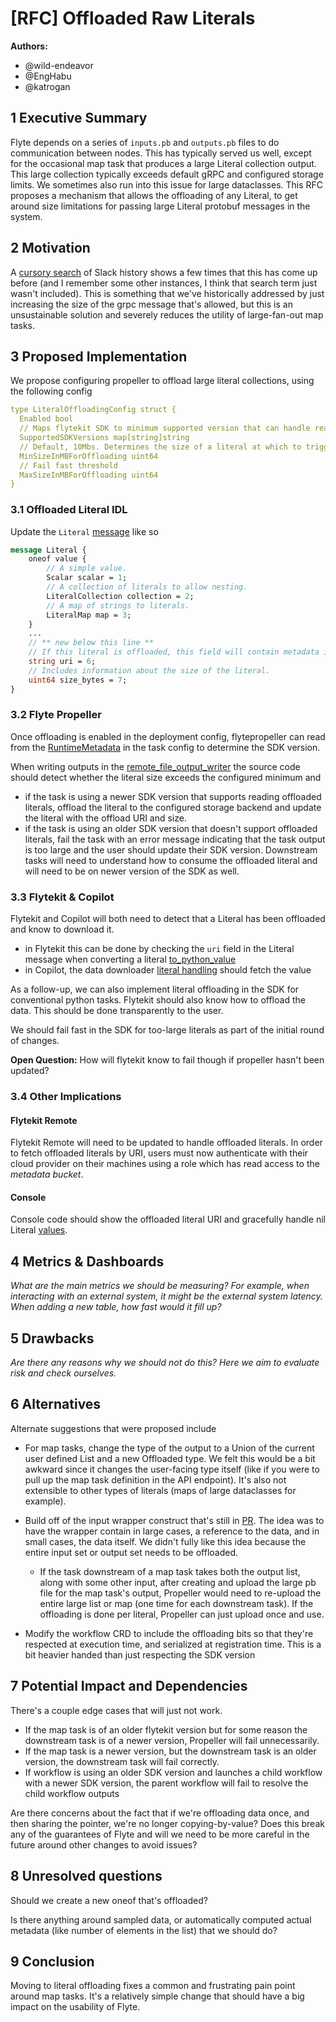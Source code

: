 # [RFC] Offloaded Raw Literals

**Authors:**

- @wild-endeavor
- @EngHabu
- @katrogan

## 1 Executive Summary

Flyte depends on a series of `inputs.pb` and `outputs.pb` files to do communication between nodes. This has typically served us well, except for the occasional map task that produces a large Literal collection output. This large collection typically exceeds default gRPC and configured storage limits. We sometimes also run into this issue for large dataclasses. This RFC proposes a mechanism that allows the offloading of any Literal, to get around size limitations for passing large Literal protobuf messages in the system.

## 2 Motivation
A [cursory search](https://discuss.flyte.org/?threads%5Bquery%5D=LIMIT_EXCEEDED) of Slack history shows a few times that this has come up before (and I remember some other instances, I think that search term just wasn't included). This is something that we've historically addressed by just increasing the size of the grpc message that's allowed, but this is an unsustainable solution and severely reduces the utility of large-fan-out map tasks.

## 3 Proposed Implementation
We propose configuring propeller to offload large literal collections, using the following config

```yaml
type LiteralOffloadingConfig struct {
  Enabled bool
  // Maps flytekit SDK to minimum supported version that can handle reading offloaded literals.
  SupportedSDKVersions map[string]string
  // Default, 10Mbs. Determines the size of a literal at which to trigger offloading
  MinSizeInMBForOffloading uint64
  // Fail fast threshold
  MaxSizeInMBForOffloading uint64
}

```

### 3.1 Offloaded Literal IDL
Update the `Literal` [message](https://github.com/flyteorg/flyte/blob/4a7c3c0040b1995a43939407b99ca3e87b1eb752/flyteidl/protos/flyteidl/core/literals.proto#L94-L114)
like so

```protobuf
message Literal {
    oneof value {
        // A simple value.
        Scalar scalar = 1;
        // A collection of literals to allow nesting.
        LiteralCollection collection = 2;
        // A map of strings to literals.
        LiteralMap map = 3;
    }
    ...
    // ** new below this line **
    // If this literal is offloaded, this field will contain metadata including the offload location.
    string uri = 6;
    // Includes information about the size of the literal.
    uint64 size_bytes = 7;
} 

```

### 3.2 Flyte Propeller
Once offloading is enabled in the deployment config, flytepropeller can read from the [RuntimeMetadata](https://github.com/flyteorg/flyte/blob/f448a0358d8706a09b65b96543134f629327d755/flyteidl/protos/flyteidl/core/tasks.proto#L71-L87) in the task config to determine the SDK version.

When writing outputs in the [remote_file_output_writer](https://github.com/flyteorg/flyte/blob/2ca31119d6b9258661a71f38e450f93b6692402c/flyteplugins/go/tasks/pluginmachinery/ioutils/remote_file_output_writer.go#L56-L84) the source code should detect whether the literal size exceeds the configured minimum and
- if the task is using a newer SDK version that supports reading offloaded literals, offload the literal to the configured storage backend and update the literal with the offload URI and size.
- if the task is using an older SDK version that doesn't support offloaded literals, fail the task with an error message indicating that the task output is too large and the user should update their SDK version. Downstream tasks will need to understand how to consume the offloaded literal and will need to be on newer version of the SDK as well.

### 3.3 Flytekit & Copilot
Flytekit and Copilot will both need to detect that a Literal has been offloaded and know to download it.
- in Flytekit this can be done by checking the `uri` field in the Literal message when converting a literal [to_python_value](https://github.com/flyteorg/flytekit/blob/e394af0be9f904fbf8be675eaa8b8cdc24311ced/flytekit/core/type_engine.py#L1134)
- in Copilot, the data downloader [literal handling](https://github.com/flyteorg/flyte/blob/5f4199899922ca63f7690c82dfca42a783db64c3/flytecopilot/data/download.go#L219-L248) should fetch the value

As a follow-up, we can also implement literal offloading in the SDK for conventional python tasks. Flytekit should also know how to offload the data. This should be done transparently to the user. 

We should fail fast in the SDK for too-large literals as part of the initial round of changes.

**Open Question:** How will flytekit know to fail though if propeller hasn't been updated?

### 3.4 Other Implications
#### Flytekit Remote
Flytekit Remote will need to be updated to handle offloaded literals. In order to fetch offloaded literals by URI, users must now authenticate with their cloud provider on their machines using a role which has read access to the _metadata bucket_.

#### Console
Console code should show the offloaded literal URI and gracefully handle nil Literal [values](https://github.com/flyteorg/flyte/blob/4a7c3c0040b1995a43939407b99ca3e87b1eb752/flyteidl/protos/flyteidl/core/literals.proto#L96-L105).

## 4 Metrics & Dashboards

*What are the main metrics we should be measuring? For example, when interacting with an external system, it might be the external system latency. When adding a new table, how fast would it fill up?*

## 5 Drawbacks

*Are there any reasons why we should not do this? Here we aim to evaluate risk and check ourselves.*

## 6 Alternatives

Alternate suggestions that were proposed include

* For map tasks, change the type of the output to a Union of the current user defined List and a new Offloaded type. We felt this would be a bit awkward since it changes the user-facing type itself (like if you were to pull up the map task definition in the API endpoint). It's also not extensible to other types of literals (maps of large dataclasses for example).

* Build off of the input wrapper construct that's still in [PR](https://github.com/flyteorg/flyte/pull/4298). The idea was to have the wrapper contain in large cases, a reference to the data, and in small cases, the data itself. We didn't fully like this idea because the entire input set or output set needs to be offloaded.
  * If the task downstream of a map task takes both the output list, along with some other input, after creating and upload the large pb file for the map task's output, Propeller would need to re-upload the entire large list or map (one time for each downstream task). If the offloading is done per literal, Propeller can just upload once and use.
* Modify the workflow CRD to include the offloading bits so that they're respected at execution time, and serialized at registration time. This is a bit heavier handed than just respecting the SDK version

## 7 Potential Impact and Dependencies

There's a couple edge cases that will just not work.

* If the map task is of an older flytekit version but for some reason the downstream task is of a newer version, Propeller will fail unnecessarily.
* If the map task is a newer version, but the downstream task is an older version, the downstream task will fail correctly.
* If workflow is using an older SDK version and launches a child workflow with a newer SDK version, the parent workflow will fail to resolve the child workflow outputs

Are there concerns about the fact that if we're offloading data once, and then sharing the pointer, we're no longer copying-by-value? Does this break any of the guarantees of Flyte and will we need to be more careful in the future around other changes to avoid issues?

## 8 Unresolved questions

Should we create a new oneof that's offloaded?

Is there anything around sampled data, or automatically computed actual metadata (like number of elements in the list) that we should do?

## 9 Conclusion

Moving to literal offloading fixes a common and frustrating pain point around map tasks. It's a relatively simple change that should have a big impact on the usability of Flyte.

```
